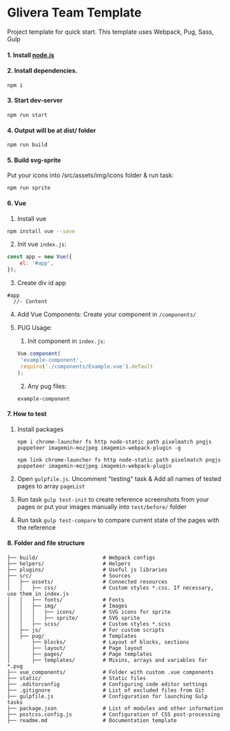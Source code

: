 # Glivera Team Template

Project template for quick start. This template uses Webpack, Pug, Sass, Gulp

#### 1. Install [node.js](https://nodejs.org/)

#### 2. Install dependencies.

    npm i

#### 3. Start dev-server

    npm run start

#### 4. Output will be at dist/ folder

    npm run build

#### 5. Build svg-sprite

Put your icons into /src/assets/img/icons folder & run task:

    npm run sprite

#### 6. Vue

1. Install vue

```bash
npm install vue --save
```

2. Init vue `index.js`:

```js
const app = new Vue({
	el: '#app',
});
```

3. Create div id app

```pug
#app
  //- Content
```

4. Add Vue Components:
   Create your component in `/components/`

5. PUG Usage:
   1. Init component in `index.js`:
   ```js
   Vue.component(
   	'example-component',
   	require('./components/Example.vue').default
   );
   ```
   2. Any pug files:
   ```pug
   example-component
   ```

#### 7. How to test

1.  Install packages

        npm i chrome-launcher fs http node-static path pixelmatch pngjs puppeteer imagemin-mozjpeg imagemin-webpack-plugin -g

        npm link chrome-launcher fs http node-static path pixelmatch pngjs puppeteer imagemin-mozjpeg imagemin-webpack-plugin

2.  Open `gulpfile.js`. Uncomment "testing" task & Add all names of tested pages to array `pageList`

3.  Run task `gulp test-init` to create reference screenshots from your pages or put your images manually into `test/before/` folder

4.  Run task `gulp test-compare` to compare current state of the pages with the reference

#### 8. Folder and file structure

```
├── build/                     # Webpack configs
├── helpers/                   # Helpers
├── plugins/                   # Useful js libraries
├── src/                       # Sources
│   ├── assets/                # Connected resources
│   │   ├── css/               # Custom styles *.css. If necessary, use them in index.js
│   │   ├── fonts/             # Fonts
│   │   ├── img/               # Images
│   │   │   ├── icons/         # SVG icons for sprite
│   │   │   ├── sprite/        # SVG sprite
│   │   ├── scss/              # Custom styles *.scss
│   ├── js/                    # For custom scripts
│   ├── pug/                   # Templates
│       ├── blocks/            # Layout of blocks, sections
│       ├── layout/            # Page layout
│       ├── pages/             # Page templates
│       ├── templates/         # Mixins, arrays and variables for *.pug
├── vue_components/            # Folder with custom .vue components
├── static/                    # Static files
├── .editorconfig              # Configuring code editor settings
├── .gitignore                 # List of excluded files from Git
├── gulpfile.js                # Configuration for launching Gulp tasks
├── package.json               # List of modules and other information
├── postcss.config.js          # Configuration of CSS post-processing
├── readme.md                  # Documentation template
```
